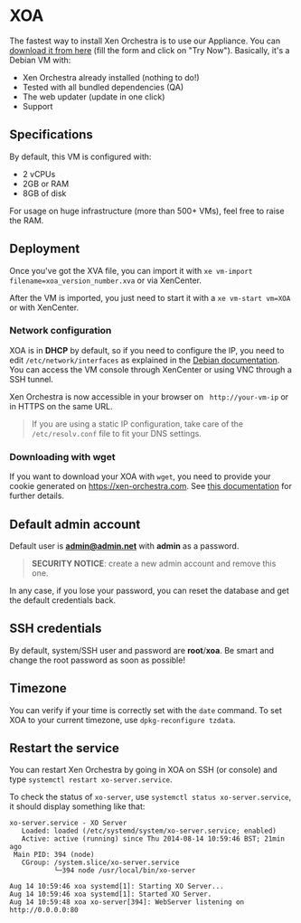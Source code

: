 # XOA

The fastest way to install Xen Orchestra is to use our Appliance. You can [download it from here](https://xen-orchestra.com/) (fill the form and click on "Try Now"). Basically, it's a Debian VM with:

* Xen Orchestra already installed (nothing to do!)
* Tested with all bundled dependencies (QA)
* The web updater (update in one click)
* Support

## Specifications

By default, this VM is configured with:

* 2 vCPUs
* 2GB or RAM
* 8GB of disk

For usage on huge infrastructure (more than 500+ VMs), feel free to raise the RAM.

## Deployment

Once you've got the XVA file, you can import it with `xe vm-import filename=xoa_version_number.xva` or via XenCenter.

After the VM is imported, you just need to start it with a `xe vm-start vm=XOA` or with XenCenter.

### Network configuration

XOA is in **DHCP** by default, so if you need to configure the IP, you need to edit `/etc/network/interfaces` as explained in the [Debian documentation](https://wiki.debian.org/NetworkConfiguration#Configuring_the_interface_manually). You can access the VM console through XenCenter or using VNC through a SSH tunnel.

Xen Orchestra is now accessible in your browser on ` http://your-vm-ip` or in HTTPS on the same URL.

> If you are using a static IP configuration, take care of the `/etc/resolv.conf` file to fit your DNS settings.

### Downloading with wget

If you want to download your XOA with `wget`, you need to provide your cookie generated on https://xen-orchestra.com. See [this documentation](http://askubuntu.com/questions/161778/how-do-i-use-wget-curl-to-download-from-a-site-i-am-logged-into) for further details.

## Default admin account

Default user is **admin@admin.net** with **admin** as a password.

> **SECURITY NOTICE**: create a new admin account and remove this one.

In any case, if you lose your password, you can reset the database and get the default credentials back.

## SSH credentials

By default, system/SSH user and password are **root**/**xoa**. Be smart and change the root password as soon as possible!

## Timezone

You can verify if your time is correctly set with the `date` command. To set XOA to your current timezone, use `dpkg-reconfigure tzdata`.

## Restart the service

You can restart Xen Orchestra by going in XOA on SSH (or console) and type `systemctl restart xo-server.service`.

To check the status of `xo-server`, use `systemctl status xo-server.service`, it should display something like that:

```
xo-server.service - XO Server
   Loaded: loaded (/etc/systemd/system/xo-server.service; enabled)
   Active: active (running) since Thu 2014-08-14 10:59:46 BST; 21min ago
 Main PID: 394 (node)
   CGroup: /system.slice/xo-server.service
           └─394 node /usr/local/bin/xo-server

Aug 14 10:59:46 xoa systemd[1]: Starting XO Server...
Aug 14 10:59:46 xoa systemd[1]: Started XO Server.
Aug 14 10:59:48 xoa xo-server[394]: WebServer listening on http://0.0.0.0:80
```
